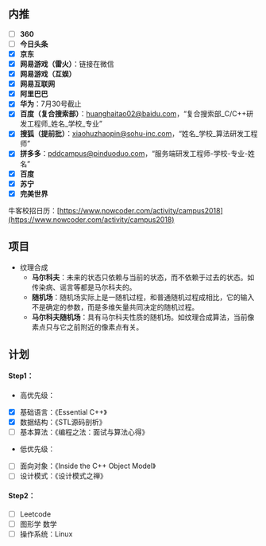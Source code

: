 ## 内推
- [ ] **360**
- [ ] **今日头条**
- [x] **京东**
- [x] **网易游戏（雷火）**：链接在微信
- [x] **网易游戏（互娱）**
- [x] **网易互联网**
- [x] **阿里巴巴**
- [x] **华为**：7月30号截止
- [x] **百度（复合搜索部）**：[huanghaitao02@baidu.com](huanghaitao02@baidu.com)，“复合搜索部\_C/C++研发工程师\_姓名\_学校\_专业”
- [x] **搜狐（提前批）**：[xiaohuzhaopin@sohu-inc.com](xiaohuzhaopin@sohu-inc.com)，“姓名\_学校\_算法研发工程师”
- [x] **拼多多**：[pddcampus@pinduoduo.com](pddcampus@pinduoduo.com)，“服务端研发工程师-学校-专业-姓名”
- [x] **百度**
- [x] **苏宁**
- [x] **完美世界**

牛客校招日历：[https://www.nowcoder.com/activity/campus2018](https://www.nowcoder.com/activity/campus2018)

## 项目
* 纹理合成
    - **马尔科夫**：未来的状态只依赖与当前的状态，而不依赖于过去的状态。如传染病、谣言等都是马尔科夫的。
    - **随机场**：随机场实际上是一随机过程，和普通随机过程成相比，它的输入不是确定的参数，而是多维矢量共同决定的随机过程。
    - **马尔科夫随机场**：具有马尔科夫性质的随机场。如纹理合成算法，当前像素点只与它之前附近的像素点有关。

## 计划
#### Step1：
* 高优先级：
- [x] 基础语言：《Essential C++》
- [x] 数据结构：《STL源码剖析》
- [ ] 基本算法：《编程之法：面试与算法心得》
* 低优先级：
- [ ] 面向对象：《Inside the C++ Object Model》
- [ ] 设计模式：《设计模式之禅》

#### Step2：
- [ ] Leetcode
- [ ] 图形学 数学
- [ ] 操作系统：Linux
